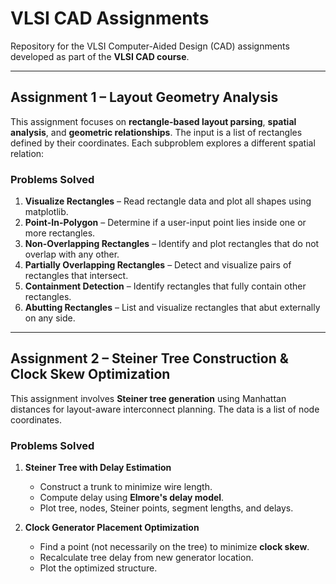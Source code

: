 # VLSI CAD Assignments

Repository for the VLSI Computer-Aided Design (CAD) assignments developed as part of the **VLSI CAD course**.

---

##  Assignment 1 – Layout Geometry Analysis

This assignment focuses on **rectangle-based layout parsing**, **spatial analysis**, and **geometric relationships**. The input is a list of rectangles defined by their coordinates. Each subproblem explores a different spatial relation:

###  Problems Solved

1. **Visualize Rectangles** – Read rectangle data and plot all shapes using matplotlib.
2. **Point-In-Polygon** – Determine if a user-input point lies inside one or more rectangles.
3. **Non-Overlapping Rectangles** – Identify and plot rectangles that do not overlap with any other.
4. **Partially Overlapping Rectangles** – Detect and visualize pairs of rectangles that intersect.
5. **Containment Detection** – Identify rectangles that fully contain other rectangles.
6. **Abutting Rectangles** – List and visualize rectangles that abut externally on any side.


---

##  Assignment 2 – Steiner Tree Construction & Clock Skew Optimization

This assignment involves **Steiner tree generation** using Manhattan distances for layout-aware interconnect planning. The data is a list of node coordinates.

###  Problems Solved

1. **Steiner Tree with Delay Estimation**
   - Construct a trunk to minimize wire length.
   - Compute delay using **Elmore's delay model**.
   - Plot tree, nodes, Steiner points, segment lengths, and delays.

2. **Clock Generator Placement Optimization**
   - Find a point (not necessarily on the tree) to minimize **clock skew**.
   - Recalculate tree delay from new generator location.
   - Plot the optimized structure.




